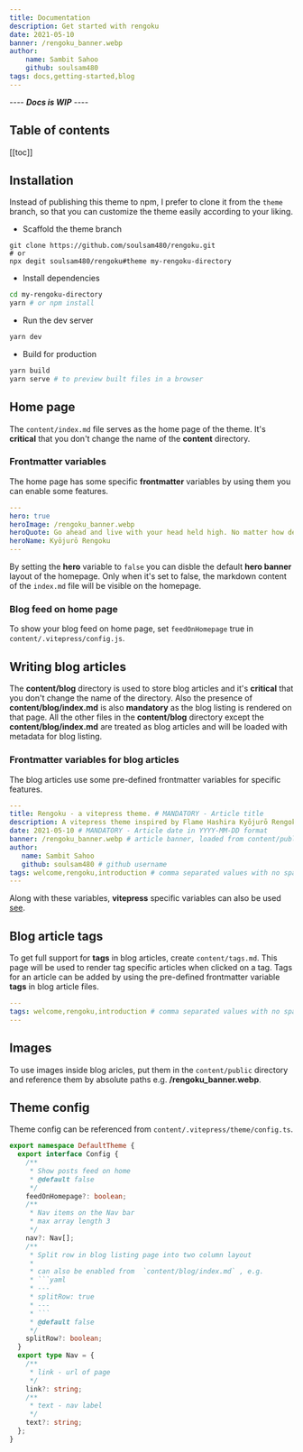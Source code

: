 ```yaml
---
title: Documentation
description: Get started with rengoku
date: 2021-05-10
banner: /rengoku_banner.webp
author: 
    name: Sambit Sahoo
    github: soulsam480
tags: docs,getting-started,blog
---
```

---- _**Docs is WIP**_ ----
## Table of contents
[[toc]]
## Installation

Instead of publishing this theme to npm, I prefer to clone it from the `theme` branch, so that you can customize the theme easily according to your liking.

- Scaffold the theme branch 
```
git clone https://github.com/soulsam480/rengoku.git
# or
npx degit soulsam480/rengoku#theme my-rengoku-directory
```
- Install dependencies
```bash
cd my-rengoku-directory
yarn # or npm install
```
- Run the dev server
```bash
yarn dev
```
- Build for production
```bash
yarn build
yarn serve # to preview built files in a browser
```

## Home page

The `content/index.md` file serves as the home page of the theme. It's **critical** that you don't change the name of the **content** directory.

### Frontmatter variables
The home page has some specific **frontmatter** variables by using them you can enable some features.

```yaml
---
hero: true
heroImage: /rengoku_banner.webp
heroQuote: Go ahead and live with your head held high. No matter how devastated you may be by your own weakness or uselessness, set your heart ablaze. Grit your teeth and look straight ahead.
heroName: Kyōjurō Rengoku
---
```
By setting the **hero** variable to `false` you can disble the default **hero banner** layout of the homepage. Only when it's set to false, the markdown content of the `index.md` file will be visible on the homepage.

### Blog feed on home page
To show your blog feed on home page, set `feedOnHomepage` true in `content/.vitepress/config.js`.

## Writing blog articles
 The **content/blog** directory is used to store blog articles and it's **critical** that you don't change the name of the directory. Also the presence of **content/blog/index.md** is also **mandatory** as the blog listing is rendered on that page. All the other files in the **content/blog** directory except the **content/blog/index.md** are treated as blog articles and will be loaded with metadata for blog listing.

 ### Frontmatter variables for blog articles
 The blog articles use some pre-defined frontmatter variables for specific features.
 ```yaml
 ---
title: Rengoku - a vitepress theme. # MANDATORY - Article title
description: A vitepress theme inspired by Flame Hashira Kyōjurō Rengoku. # MANDATORY - A description under 200 words, exceeding length will be truncated
date: 2021-05-10 # MANDATORY - Article date in YYYY-MM-DD format
banner: /rengoku_banner.webp # article banner, loaded from content/public directory
author: 
    name: Sambit Sahoo
    github: soulsam480 # github username
tags: welcome,rengoku,introduction # comma separated values with no space in between
---
 ``` 
Along with these variables, **vitepress** specific variables can also be used [see](https://vitepress.vuejs.org/guide/frontmatter.html).

## Blog article tags
To get full support for **tags** in blog articles, create `content/tags.md`. This page will be used to render tag specific articles when clicked on a tag. Tags for an article can be added by using the pre-defined frontmatter variable **tags** in blog article files.
```yaml
---
tags: welcome,rengoku,introduction # comma separated values with no space in between
---
```
## Images
To use images inside blog aricles, put them in the `content/public` directory and reference them by absolute paths e.g. **/rengoku_banner.webp**. 
## Theme config

Theme config can be referenced from `content/.vitepress/theme/config.ts`.
```ts
export namespace DefaultTheme {
  export interface Config {
    /**
     * Show posts feed on home
     * @default false
     */
    feedOnHomepage?: boolean;
    /**
     * Nav items on the Nav bar
     * max array length 3
     */
    nav?: Nav[];
    /**
     * Split row in blog listing page into two column layout
     *
     * can also be enabled from  `content/blog/index.md` , e.g.
     * ```yaml
     * ---
     * splitRow: true
     * ---
     * ```
     * @default false
     */
    splitRow?: boolean;
  }
  export type Nav = {
    /**
     * link - url of page
     */
    link?: string;
    /**
     * text - nav label
     */
    text?: string;
  };
}

```